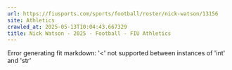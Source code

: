 ```yaml
---
url: https://fiusports.com/sports/football/roster/nick-watson/13156
site: Athletics
crawled_at: 2025-05-13T10:04:43.667329
title: Nick Watson - 2025 - Football - FIU Athletics
---
```


Error generating fit markdown: '<' not supported between instances of 'int' and 'str'